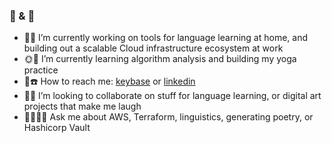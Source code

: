 ### 👋 & 🌊
- 🌌🔭 I’m currently working on tools for language learning at home, and building out a scalable Cloud infrastructure ecosystem at work
- 🌞🌱 I’m currently learning algorithm analysis and building my yoga practice
- 📮☎️ How to reach me: [keybase](https://keybase.io/ccqw) or [linkedin](https://www.linkedin.com/in/cquinteroweaver/en)
- 👯👯 I’m looking to collaborate on stuff for language learning, or digital art projects that make me laugh
- 💁🏻‍♀️💬 Ask me about AWS, Terraform, linguistics, generating poetry, or Hashicorp Vault
